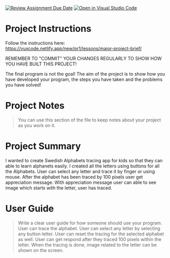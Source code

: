 [![Review Assignment Due Date](https://classroom.github.com/assets/deadline-readme-button-22041afd0340ce965d47ae6ef1cefeee28c7c493a6346c4f15d667ab976d596c.svg)](https://classroom.github.com/a/VqTCZMZm)
[![Open in Visual Studio Code](https://classroom.github.com/assets/open-in-vscode-2e0aaae1b6195c2367325f4f02e2d04e9abb55f0b24a779b69b11b9e10269abc.svg)](https://classroom.github.com/online_ide?assignment_repo_id=16826425&assignment_repo_type=AssignmentRepo)
# Project Instructions
Follow the instructions here: https://vuxcode.netlify.app/new/pr1/lessons/major-project-brief/

REMEMBER TO "COMMIT" YOUR CHANGES REGULARLY TO SHOW HOW YOU HAVE BUILT THIS PROJECT! 

The final program is not the goal! The aim of the project is to show how you have developed your program, the steps you have taken and the problems you have solved!

# Project Notes

> You can use this section of the file to keep notes about your project as you work on it.

# Project Summary

I wanted to create Swedish Alphabets tracing app for kids so that they can able to learn alphanets easily. 
I created all the letters using buttons for all the Alphabets.
User can select any letter and trace it by finger or using mouse.
After the alphabet has been traced by 100 pixels user get appreciation message.
With appreciation message user can able to see image which starts with the letter, user has traced. 

# User Guide

> Write a clear user guide for how someone should use your program.
> User can trace the alphabet.
> User can select any letter by selecting any button letter.
> User can reset the tracing for the selected alphabet as well.
> User can get respond after they traced 100 pixels within the letter.
> When the tracing is done, image related to the letter can be shown on the screen.

